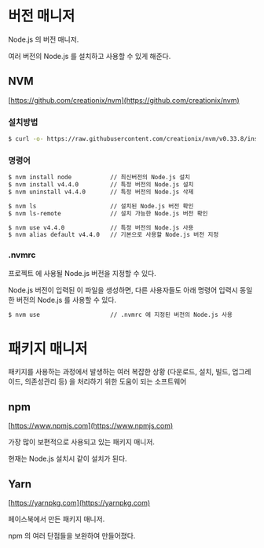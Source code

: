 # 버전 매니저

Node.js 의 버전 매니저.

여러 버전의 Node.js 를 설치하고 사용할 수 있게 해준다.

## NVM

[https://github.com/creationix/nvm](https://github.com/creationix/nvm)

### 설치방법

```bash
$ curl -o- https://raw.githubusercontent.com/creationix/nvm/v0.33.8/install.sh | bash
```

### 명령어

```bash
$ nvm install node           // 최신버전의 Node.js 설치
$ nvm install v4.4.0         // 특정 버전의 Node.js 설치
$ nvm uninstall v4.4.0       // 특정 버전의 Node.js 삭제

$ nvm ls                     // 설치된 Node.js 버전 확인
$ nvm ls-remote              // 설치 가능한 Node.js 버전 확인

$ nvm use v4.4.0             // 특정 버전의 Node.js 사용
$ nvm alias default v4.4.0   // 기본으로 사용할 Node.js 버전 지정
```

### .nvmrc

프로젝트 에 사용될 Node.js 버전을 지정할 수 있다.

Node.js 버전이 입력된 이 파일을 생성하면, 다른 사용자들도 아래 명령어 입력시 동일한 버전의 Node.js 를 사용할 수 있다.

```bash
$ nvm use                    // .nvmrc 에 지정된 버전의 Node.js 사용 
```

# 패키지 매니저

패키지를 사용하는 과정에서 발생하는 여러 복잡한 상황 \(다운로드, 설치, 빌드, 업그레이드, 의존성관리 등\) 을 처리하기 위한 도움이 되는 소프트웨어

## npm

[https://www.npmjs.com](https://www.npmjs.com)

가장 많이 보편적으로 사용되고 있는 패키지 매니저.

현재는 Node.js 설치시 같이 설치가 된다.

## Yarn

[https://yarnpkg.com](https://yarnpkg.com)

페이스북에서 만든 패키지 매니저.

npm 의 여러 단점들을 보완하여 만들어졌다.


